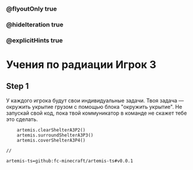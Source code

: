 ### @flyoutOnly true
### @hideIteration true
### @explicitHints true

# Учения по радиации Игрок 3

## Step 1
У каждого игрока будут свои индивидуальные задачи. Твоя задача — окружить укрытие грузом с помощью блока "окружить укрытие". Не запускай свой код, пока твой коммуникатор в команде не скажет тебе это сделать.


```ghost
    artemis.clearShelterA3P2()
    artemis.surroundShelterA3P3()
    artemis.coverShelterA3P4()
```
```template
//
```

```package
artemis-ts=github:fc-minecraft/artemis-ts#v0.0.1
```